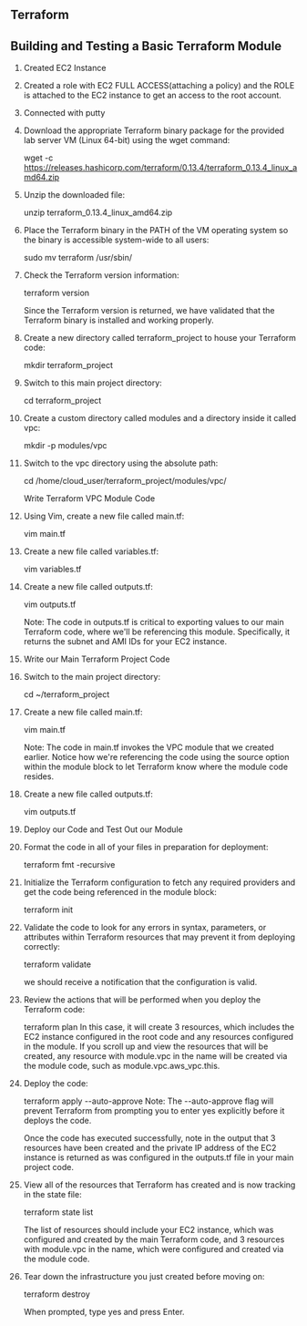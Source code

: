 ## Terraform

## Building and Testing a Basic Terraform Module

1. Created EC2 Instance

2. Created a role with EC2 FULL ACCESS(attaching a policy) and the ROLE is attached to the EC2   instance to get an access to the root account.

3. Connected with putty

4. Download the appropriate Terraform binary package for the provided lab server VM (Linux   64-bit) using the wget command:
     
     wget -c https://releases.hashicorp.com/terraform/0.13.4/terraform_0.13.4_linux_amd64.zip

5. Unzip the downloaded file:
     
     unzip terraform_0.13.4_linux_amd64.zip

6. Place the Terraform binary in the PATH of the VM operating system so the binary is accessible system-wide to all users:
     
     sudo mv terraform /usr/sbin/

7. Check the Terraform version information:
     
     terraform version

     Since the Terraform version is returned, we have validated that the Terraform binary is installed and working properly.

8. Create a new directory called terraform_project to house your Terraform code:

     mkdir terraform_project

9. Switch to this main project directory:

     cd terraform_project

10. Create a custom directory called modules and a directory inside it called vpc:

     mkdir -p modules/vpc

11. Switch to the vpc directory using the absolute path:

     cd /home/cloud_user/terraform_project/modules/vpc/
     
     Write Terraform VPC Module Code

12. Using Vim, create a new file called main.tf:

     vim main.tf

13. Create a new file called variables.tf:

     vim variables.tf

14. Create a new file called outputs.tf:

     vim outputs.tf

    Note: The code in outputs.tf is critical to exporting values to our main Terraform code, where we'll be referencing this module. Specifically, it returns the subnet and AMI IDs for your EC2 instance.

15. Write our Main Terraform Project Code

16. Switch to the main project directory:

     cd ~/terraform_project

17. Create a new file called main.tf:

     vim main.tf

    Note: The code in main.tf invokes the VPC module that we created earlier. Notice how we're referencing the code using the source option within the module block to let Terraform know where the module code resides.

18. Create a new file called outputs.tf:

     vim outputs.tf

19. Deploy our Code and Test Out our Module

20. Format the code in all of your files in preparation for deployment:

     terraform fmt -recursive

21. Initialize the Terraform configuration to fetch any required providers and get the code being referenced in the module block:

     terraform init

22. Validate the code to look for any errors in syntax, parameters, or attributes within Terraform resources that may prevent it from deploying correctly:

     terraform validate

    we should receive a notification that the configuration is valid.

24. Review the actions that will be performed when you deploy the Terraform code:

     terraform plan
    In this case, it will create 3 resources, which includes the EC2 instance configured in the root code and any resources configured in the module. If you scroll up and view the resources that will be created, any resource with module.vpc in the name will be created via the module code, such as module.vpc.aws_vpc.this.

25. Deploy the code:

     terraform apply --auto-approve
    Note: The --auto-approve flag will prevent Terraform from prompting you to enter yes explicitly before it deploys the code.

     Once the code has executed successfully, note in the output that 3 resources have been created and the private IP address of the EC2 instance is returned as was configured in the outputs.tf file in your main project code.

26. View all of the resources that Terraform has created and is now tracking in the state file:

     terraform state list

     The list of resources should include your EC2 instance, which was configured and created by the main Terraform code, and 3 resources with module.vpc in the name, which were configured and created via the module code.

27. Tear down the infrastructure you just created before moving on:

     terraform destroy

     When prompted, type yes and press Enter.
